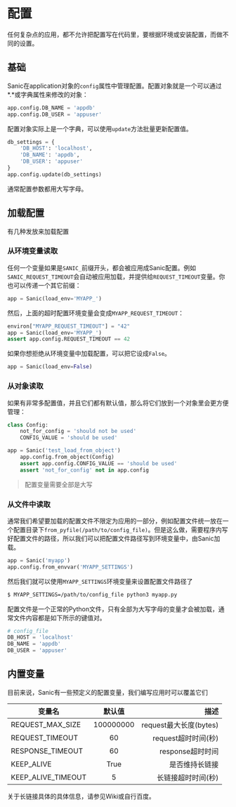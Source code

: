 # 配置
任何复杂点的应用，都不允许把配置写在代码里，要根据环境或安装配置，而做不同的设置。
## 基础
Sanic在application对象的`config`属性中管理配置。配置对象就是一个可以通过*.*或字典属性来修改的对象：
```py
app.config.DB_NAME = 'appdb'
app.config.DB_USER = 'appuser'
```
配置对象实际上是一个字典，可以使用`update`方法批量更新配置值。
```py
db_settings = {
    'DB_HOST': 'localhost',
    'DB_NAME': 'appdb',
    'DB_USER': 'appuser'
}
app.config.update(db_settings)
```
通常配置参数都用大写字母。
## 加载配置
有几种发放来加载配置
### 从环境变量读取
任何一个变量如果是`SANIC_`前缀开头，都会被应用成Sanic配置。例如`SANIC_REQUEST_TIMEOUT`会自动被应用加载，并提供给`REQUEST_TIMEOUT`变量。你也可以传递一个其它前缀：
```py
app = Sanic(load_env='MYAPP_')
```
然后，上面的超时配置环境变量会变成`MYAPP_REQUEST_TIMEOUT`：
```py
environ["MYAPP_REQUEST_TIMEOUT"] = "42"
app = Sanic(load_env='MYAPP_')
assert app.config.REQUEST_TIMEOUT == 42
```
如果你想拒绝从环境变量中加载配置，可以把它设成`False`。
```py
app = Sanic(load_env=False)
```
### 从对象读取
如果有非常多配置值，并且它们都有默认值，那么将它们放到一个对象里会更方便管理：
```py
class Config:
    not_for_config = 'should not be used'
    CONFIG_VALUE = 'should be used'

app = Sanic('test_load_from_object')
    app.config.from_object(Config)
    assert app.config.CONFIG_VALUE == 'should be used'
    assert 'not_for_config' not in app.config
```
> 配置变量需要全部是大写
### 从文件中读取
通常我们希望要加载的配置文件不限定为应用的一部分，例如配置文件统一放在一个配置目录下`from_pyfile(/path/to/config_file)`。但是这么做，需要程序内写好配置文件的路径，所以我们可以把配置文件路径写到环境变量中，由Sanic加载。
```py
app = Sanic('myapp')
app.config.from_envvar('MYAPP_SETTINGS')
```
然后我们就可以使用`MYAPP_SETTINGS`环境变量来设置配置文件路径了
```bash
$ MYAPP_SETTINGS=/path/to/config_file python3 myapp.py
```
配置文件是一个正常的Python文件，只有全部为大写字母的变量才会被加载，通常文件内容都是如下所示的键值对。
```py
# config_file
DB_HOST = 'localhost'
DB_NAME = 'appdb'
DB_USER = 'appuser'
```
## 内置变量
目前来说，Sanic有一些预定义的配置变量，我们编写应用时可以覆盖它们

|变量名|默认值|描述|
| ------------- |:-------------:| -----:|
|REQUEST_MAX_SIZE|100000000|request最大长度(bytes)|
|REQUEST_TIMEOUT|60|request超时时间(秒)|
|RESPONSE_TIMEOUT|60|response超时时间|
|KEEP_ALIVE|True|是否维持长链接|
|KEEP_ALIVE_TIMEOUT|5|长链接超时时间(秒)|

关于长链接具体的具体信息，请参见Wiki或自行百度。